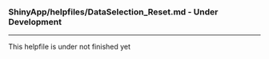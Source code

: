 ### ShinyApp/helpfiles/DataSelection_Reset.md - Under Development

***

This helpfile is under not finished yet

